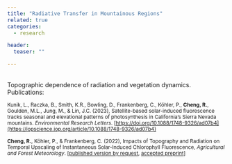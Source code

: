 ```yaml
---
title: "Radiative Transfer in Mountainous Regions"
related: true
categories:
  - research

header:
  teaser: ""

---
```

<br/>
Topographic dependence of radiation and vegetation dynamics.

<br/>
Publications:

<sub> Kunik, L., Raczka, B., Smith, K.R., Bowling, D., Frankenberg, C., Köhler, P., **Cheng, R.**, Goulden, M.L., Jung, M., & Lin, J.C. (2023), Satellite-based solar-induced fluorescence tracks seasonal and elevational patterns of photosynthesis in California’s Sierra Nevada mountains. <em>Environmental Research Letters</em>. [https://doi.org/10.1088/1748-9326/ad07b4](https://iopscience.iop.org/article/10.1088/1748-9326/ad07b4)
</sub>

<sub> **Cheng, R.**, Köhler, P., & Frankenberg, C. (2022), Impacts of Topography and Radiation on Temporal Upscaling of Instantaneous Solar-Induced Chlorophyll Fluorescence, <em>Agricultural and Forest Meteorology</em>. [[published version by request](https://authors.elsevier.com/a/1g0jqcFXJcsE7), [accepted preprint](ftp://fluo.gps.caltech.edu/XYZT_RuiPaper/AGMET_109197_topography_2022_ACCEPTED.pdf)]</sub>

